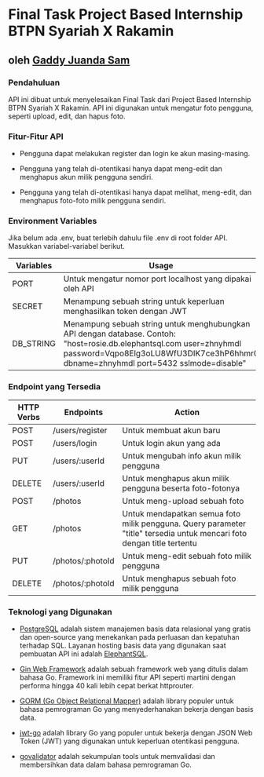 # Final Task Project Based Internship BTPN Syariah X Rakamin

## oleh [Gaddy Juanda Sam](https://github.com/Gaddy661)

### Pendahuluan

API ini dibuat untuk menyelesaikan Final Task dari Project Based Internship BTPN Syariah X Rakamin. API ini digunakan untuk mengatur foto pengguna, seperti upload, edit, dan hapus foto.

### Fitur-Fitur API

* Pengguna dapat melakukan register dan login ke akun masing-masing.

* Pengguna yang telah di-otentikasi hanya dapat meng-edit dan menghapus akun milik pengguna sendiri.

* Pengguna yang telah di-otentikasi hanya dapat melihat, meng-edit, dan menghapus foto-foto milik pengguna sendiri.

### Environment Variables

Jika belum ada .env, buat terlebih dahulu file .env di root folder API. Masukkan variabel-variabel berikut.

| Variables | Usage |
| --- | --- |
| PORT | Untuk mengatur nomor port localhost yang dipakai oleh API |
| SECRET | Menampung sebuah string untuk keperluan menghasilkan token dengan JWT |
| DB_STRING | Menampung sebuah string untuk menghubungkan API dengan database. Contoh: "host=rosie.db.elephantsql.com user=zhnyhmdl password=Vqpo8Elg3oLU8WfU3DIK7ce3hP6hhmr0 dbname=zhnyhmdl port=5432 sslmode=disable" |

### Endpoint yang Tersedia

| HTTP Verbs | Endpoints | Action |
| --- | --- | --- |
| POST | /users/register | Untuk membuat akun baru |
| POST | /users/login | Untuk login akun yang ada |
| PUT | /users/:userId | Untuk mengubah info akun milik pengguna |
| DELETE | /users/:userId | Untuk menghapus akun milik pengguna beserta foto-fotonya |
| POST | /photos | Untuk meng-upload sebuah foto |
| GET | /photos | Untuk mendapatkan semua foto milik pengguna. Query parameter "title" tersedia untuk mencari foto dengan title tertentu |
| PUT | /photos/:photoId | Untuk meng-edit sebuah foto milik pengguna |
| DELETE | /photos/:photoId | Untuk menghapus sebuah foto milik pengguna |

### Teknologi yang Digunakan

* [PostgreSQL](https://www.postgresql.org/) adalah sistem manajemen basis data relasional yang gratis dan open-source yang menekankan pada perluasan dan kepatuhan terhadap SQL. Layanan hosting basis data yang digunakan saat pembuatan API ini adalah [ElephantSQL](https://www.elephantsql.com/).

* [Gin Web Framework](https://gin-gonic.com/) adalah sebuah framework web yang ditulis dalam bahasa Go. Framework ini memiliki fitur API seperti martini dengan performa hingga 40 kali lebih cepat berkat httprouter.

* [GORM (Go Object Relational Mapper)](https://gorm.io/) adalah library populer untuk bahasa pemrograman Go yang menyederhanakan bekerja dengan basis data.

* [jwt-go](https://github.com/golang-jwt/jwt) adalah library Go yang populer untuk bekerja dengan JSON Web Token (JWT) yang digunakan untuk keperluan otentikasi pengguna.

* [govalidator](https://github.com/asaskevich/govalidator) adalah sekumpulan tools untuk memvalidasi dan membersihkan data dalam bahasa pemrograman Go.
